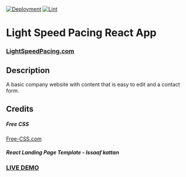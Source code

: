 [![Deployment](https://github.com/davidhudman/PaceLightReact/actions/workflows/deploy.yml/badge.svg)](https://github.com/davidhudman/PaceLightReact/actions/workflows/deploy.yml) [![Lint](https://github.com/davidhudman/PaceLightReact/actions/workflows/lint.yml/badge.svg)](https://github.com/davidhudman/PaceLightReact/actions/workflows/lint.yml)

# Light Speed Pacing React App

### <a href="https://www.lightspeedpacing.com">LightSpeedPacing.com</a>

## Description

A basic company website with content that is easy to edit and a contact form.

## Credits

##### Free CSS

<a href="https://www.free-css.com/assets/files/free-css-templates/preview/page234/interact/">Free-CSS.com </a>

##### React Landing Page Template - Issaaf kattan

### <a href="https://react-landing-page-template.herokuapp.com">LIVE DEMO</a>
